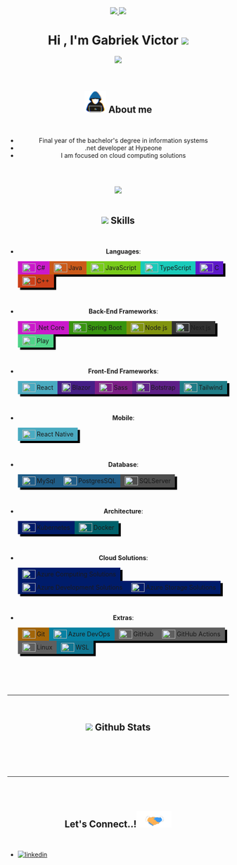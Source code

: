 
<body>
<spam align="center">

<div align="center">
  <a href="https://github.com/GabrielVictor159">
    <img height="180em" src="https://github-readme-stats.vercel.app/api?username=GabrielVictor159&show_icons=true&theme=dracula&include_all_commits=true&count_private=true" />
  </a>
  <a href="https://github.com/GabrielVictor159">
    <img height="180em" src="https://github-readme-stats.vercel.app/api/top-langs/?username=GabrielVictor159&&repo=github-readme-stats&layout=compact&langs_count=10&theme=dracula&show_icons=true&hide=jupyter%20notebook,python,stars"/>
  </a>
</div>

<h1 align="center"><b>Hi , I'm Gabriek Victor </b><img src="https://media.giphy.com/media/hvRJCLFzcasrR4ia7z/giphy.gif" width="35"></h1>
<p align="center">
  <spam href="https://github.com/DenverCoder1/readme-typing-svg"><img src="https://readme-typing-svg.herokuapp.com?font=Time+New+Roman&color=cyan&size=25&center=true&vCenter=true&width=600&height=100&lines=Backend+Developer;++;Cloud+Solutions;<3"></spam>
</p>


<br>



	
## <picture><img src = "https://github.com/0xAbdulKhalid/0xAbdulKhalid/raw/main/assets/mdImages/about_me.gif" width = 50px></picture> **About me**

<br>

- Final year of the bachelor's degree in information systems
- .net developer at Hypeone
- I am focused on cloud computing solutions

<br><br>

<img src="https://user-images.githubusercontent.com/73097560/115834477-dbab4500-a447-11eb-908a-139a6edaec5c.gif"><br><br>

## <img src="https://media2.giphy.com/media/QssGEmpkyEOhBCb7e1/giphy.gif?cid=ecf05e47a0n3gi1bfqntqmob8g9aid1oyj2wr3ds3mg700bl&rid=giphy.gif" width ="25"><b> Skills</b>
<br>

<p align="center">

- **Languages**:
    
   <div style="display: flex; flex-directions:row; flex-wrap: wrap; width:1000ve; align-items: center"><br>

   <spam class="Icon_Container" style="display: flex; flex-direction: row; align-items: center; justify-content: flex-start; flex-wrap: nowrap; padding: 5px; padding-right: 10px; padding-left: 10px; box-shadow: 5px 5px 0px black; transform: translateY(0px); transition: all 0.5s; gap: 3px; cursor: pointer; background-color: #CB19CB;" href="https://learn.microsoft.com/en-us/dotnet/csharp/">
  <img  style="background: none;" height="20" width="30"  src="https://cdn.jsdelivr.net/gh/devicons/devicon/icons/csharp/csharp-original.svg" />
   <label> C# </label>
  </spam>

  <spam class="Icon_Container" style="display: flex; flex-direction: row; align-items: center; justify-content: flex-start; flex-wrap: nowrap; padding: 5px; padding-right: 10px; padding-left: 10px; box-shadow: 5px 5px 0px black; transform: translateY(0px); transition: all 0.5s; gap: 3px; cursor: pointer; background-color: #CB5A19;"  href="https://www.java.com/en/">
  <img  style="background: none;" height="20" width="30" src="https://cdn.jsdelivr.net/gh/devicons/devicon/icons/java/java-original.svg"/>
   <label> Java </label>
  </spam>

  <spam class="Icon_Container" style="display: flex; flex-direction: row; align-items: center; justify-content: flex-start; flex-wrap: nowrap; padding: 5px; padding-right: 10px; padding-left: 10px; box-shadow: 5px 5px 0px black; transform: translateY(0px); transition: all 0.5s; gap: 3px; cursor: pointer; background-color: #78CB19;"  href="https://www.javascript.com/">
  <img  style="background: none;" height="20" width="30" src="https://cdn.jsdelivr.net/gh/devicons/devicon/icons/javascript/javascript-original.svg"/>
   <label> JavaScript </label>
  </spam>

  <spam class="Icon_Container" style="display: flex; flex-direction: row; align-items: center; justify-content: flex-start; flex-wrap: nowrap; padding: 5px; padding-right: 10px; padding-left: 10px; box-shadow: 5px 5px 0px black; transform: translateY(0px); transition: all 0.5s; gap: 3px; cursor: pointer; background-color: #19CBBA;"  href="https://www.typescriptlang.org/">
  <img  style="background: none;" height="20" width="30" src="https://cdn.jsdelivr.net/gh/devicons/devicon/icons/typescript/typescript-original.svg"/>
   <label> TypeScript </label>
  </spam>

  <spam class="Icon_Container" style="display: flex; flex-direction: row; align-items: center; justify-content: flex-start; flex-wrap: nowrap; padding: 5px; padding-right: 10px; padding-left: 10px; box-shadow: 5px 5px 0px black; transform: translateY(0px); transition: all 0.5s; gap: 3px; cursor: pointer; background-color: #5E19CB;"  href="https://www.programiz.com/c-programming">
  <img  style="background: none;" height="20" width="30" src="https://cdn.jsdelivr.net/gh/devicons/devicon/icons/c/c-original.svg"/>
   <label> C </label>
  </spam>

  <spam class="Icon_Container" style="display: flex; flex-direction: row; align-items: center; justify-content: flex-start; flex-wrap: nowrap; padding: 5px; padding-right: 10px; padding-left: 10px; box-shadow: 5px 5px 0px black; transform: translateY(0px); transition: all 0.5s; gap: 3px; cursor: pointer; background-color: #CB4019;"  href="https://cplusplus.com/">
  <img  style="background: none;" height="20" width="30" src="https://cdn.jsdelivr.net/gh/devicons/devicon/icons/cplusplus/cplusplus-original.svg"/>
   <label> C++</label>
  </spam>
  </div>

<br>   
    
- **Back-End Frameworks**:

  <div style="display: flex; flex-directions:row; flex-wrap: wrap; width:1000ve; align-items: center"><br>

   <spam class="Icon_Container" style="display: flex; flex-direction: row; align-items: center; justify-content: flex-start; flex-wrap: nowrap; padding: 5px; padding-right: 10px; padding-left: 10px; box-shadow: 5px 5px 0px black; transform: translateY(0px); transition: all 0.5s; gap: 3px; cursor: pointer; background-color: #CB19CB;" href="https://dotnet.microsoft.com/en-us/">
  <img  style="background: none;" height="20" width="30"  src="https://cdn.jsdelivr.net/gh/devicons/devicon/icons/dotnetcore/dotnetcore-original.svg" />
   <label> .Net Core </label>
  </spam>

  <spam class="Icon_Container" style="display: flex; flex-direction: row; align-items: center; justify-content: flex-start; flex-wrap: nowrap; padding: 5px; padding-right: 10px; padding-left: 10px; box-shadow: 5px 5px 0px black; transform: translateY(0px); transition: all 0.5s; gap: 3px; cursor: pointer; background-color: #37940F;" href="https://spring.io/projects/spring-boot">
  <img  style="background: none;" height="20" width="30"  src="https://cdn.jsdelivr.net/gh/devicons/devicon/icons/spring/spring-original-wordmark.svg" />
   <label> Spring Boot </label>
  </spam>
  

  <spam class="Icon_Container" style="display: flex; flex-direction: row; align-items: center; justify-content: flex-start; flex-wrap: nowrap; padding: 5px; padding-right: 10px; padding-left: 10px; box-shadow: 5px 5px 0px black; transform: translateY(0px); transition: all 0.5s; gap: 3px; cursor: pointer; background-color: #81940F;" href="https://nodejs.org/en/">
  <img  style="background: none;" height="20" width="30"  src="https://cdn.jsdelivr.net/gh/devicons/devicon/icons/nodejs/nodejs-original-wordmark.svg" />
   <label> Node js </label>
  </spam>

  <spam class="Icon_Container" style="display: flex; flex-direction: row; align-items: center; justify-content: flex-start; flex-wrap: nowrap; padding: 5px; padding-right: 10px; padding-left: 10px; box-shadow: 5px 5px 0px black; transform: translateY(0px); transition: all 0.5s; gap: 3px; cursor: pointer; background-color: #313131;" href="https://nextjs.org/">
  <img  style="background: none; filter: none" height="20" width="30"  src="https://cdn.jsdelivr.net/gh/devicons/devicon/icons/nextjs/nextjs-original.svg" />
   <label> Next js </label>
  </spam>

   <spam class="Icon_Container" style="display: flex; flex-direction: row; align-items: center; justify-content: flex-start; flex-wrap: nowrap; padding: 5px; padding-right: 10px; padding-left: 10px; box-shadow: 5px 5px 0px black; transform: translateY(0px); transition: all 0.5s; gap: 3px; cursor: pointer; background-color: #4FD388;" href="https://www.playframework.com/">
  <img  style="background: none; filter: none" height="20" width="30"  src="https://seeklogo.com/images/P/play-logo-85FEB23230-seeklogo.com.png" />
   <label> Play </label>
  </spam>
  
  </div>
  
<br>

- **Front-End Frameworks**:

    <div style="display: flex; flex-directions:row; flex-wrap: wrap; width:1000ve; align-items: center"><br>

   <spam class="Icon_Container" style="display: flex; flex-direction: row; align-items: center; justify-content: flex-start; flex-wrap: nowrap; padding: 5px; padding-right: 10px; padding-left: 10px; box-shadow: 5px 5px 0px black; transform: translateY(0px); transition: all 0.5s; gap: 3px; cursor: pointer; background-color: #4AABC1;" href="https://react.dev/">
  <img  style="background: none;" height="20" width="30"  src="https://cdn.jsdelivr.net/gh/devicons/devicon/icons/react/react-original.svg" />
   <label> React </label>
  </spam>

  <spam class="Icon_Container" style="display: flex; flex-direction: row; align-items: center; justify-content: flex-start; flex-wrap: nowrap; padding: 5px; padding-right: 10px; padding-left: 10px; box-shadow: 5px 5px 0px black; transform: translateY(0px); transition: all 0.5s; gap: 3px; cursor: pointer; background-color: #461F87;" href="https://dotnet.microsoft.com/en-us/apps/aspnet/web-apps/blazor">
  <img  style="background: none;" height="20" width="20"  src="https://devblogs.microsoft.com/dotnet/wp-content/uploads/sites/16/2019/04/BrandBlazor_nohalo_1000x.png" />
   <label> Blazor </label>
  </spam>

   <spam class="Icon_Container" style="display: flex; flex-direction: row; align-items: center; justify-content: flex-start; flex-wrap: nowrap; padding: 5px; padding-right: 10px; padding-left: 10px; box-shadow: 5px 5px 0px black; transform: translateY(0px); transition: all 0.5s; gap: 3px; cursor: pointer; background-color: #7D1F87;" href="https://sass-lang.com/">
  <img  style="background: none;" height="20" width="30"  src="https://cdn.jsdelivr.net/gh/devicons/devicon/icons/sass/sass-original.svg" />
   <label> Sass </label>
  </spam>

  <spam class="Icon_Container" style="display: flex; flex-direction: row; align-items: center; justify-content: flex-start; flex-wrap: nowrap; padding: 5px; padding-right: 10px; padding-left: 10px; box-shadow: 5px 5px 0px black; transform: translateY(0px); transition: all 0.5s; gap: 3px; cursor: pointer; background-color: #5E1F87;" href="https://getbootstrap.com/">
  <img  style="background: none;" height="20" width="30"  src="https://cdn.jsdelivr.net/gh/devicons/devicon/icons/bootstrap/bootstrap-original.svg" />
   <label> Botstrap </label>
  </spam>
  
  <spam class="Icon_Container" style="display: flex; flex-direction: row; align-items: center; justify-content: flex-start; flex-wrap: nowrap; padding: 5px; padding-right: 10px; padding-left: 10px; box-shadow: 5px 5px 0px black; transform: translateY(0px); transition: all 0.5s; gap: 3px; cursor: pointer; background-color: #1F7D87;" href="https://tailwindcss.com/">
  <img  style="background: none;" height="20" width="30"  src="https://cdn.jsdelivr.net/gh/devicons/devicon/icons/tailwindcss/tailwindcss-plain.svg" />
   <label> Tailwind </label>
  </spam>

  </div>
    
<br>

   


- **Mobile**:
  <div style="display: flex; flex-directions:row; flex-wrap: wrap; width:1000ve; align-items: center"><br>

   <spam class="Icon_Container" style="display: flex; flex-direction: row; align-items: center; justify-content: flex-start; flex-wrap: nowrap; padding: 5px; padding-right: 10px; padding-left: 10px; box-shadow: 5px 5px 0px black; transform: translateY(0px); transition: all 0.5s; gap: 3px; cursor: pointer; background-color: #4AABC1;" href="https://reactnative.dev/">
  <img  style="background: none;" height="20" width="30"  src="https://cdn.jsdelivr.net/gh/devicons/devicon/icons/react/react-original.svg" />
   <label> React Native </label>
  </spam>

  </div>
   

<br>

- **Database**:
  <div style="display: flex; flex-directions:row; flex-wrap: wrap; width:1000ve; align-items: center"><br>

   <spam class="Icon_Container" style="display: flex; flex-direction: row; align-items: center; justify-content: flex-start; flex-wrap: nowrap; padding: 5px; padding-right: 10px; padding-left: 10px; box-shadow: 5px 5px 0px black; transform: translateY(0px); transition: all 0.5s; gap: 3px; cursor: pointer; background-color: #1F5C87;" href="https://www.mysql.com/">
  <img  style="background: none;" height="20" width="30"  src="https://cdn.jsdelivr.net/gh/devicons/devicon/icons/mysql/mysql-original.svg" />
   <label> MySql </label>
  </spam>

  <spam class="Icon_Container" style="display: flex; flex-direction: row; align-items: center; justify-content: flex-start; flex-wrap: nowrap; padding: 5px; padding-right: 10px; padding-left: 10px; box-shadow: 5px 5px 0px black; transform: translateY(0px); transition: all 0.5s; gap: 3px; cursor: pointer; background-color: #1F5C87;" href="https://www.postgresql.org/">
  <img  style="background: none;" height="20" width="30"  src="https://cdn.jsdelivr.net/gh/devicons/devicon/icons/postgresql/postgresql-original.svg" />
   <label> PostgresSQL </label>
  </spam>

  <spam class="Icon_Container" style="display: flex; flex-direction: row; align-items: center; justify-content: flex-start; flex-wrap: nowrap; padding: 5px; padding-right: 10px; padding-left: 10px; box-shadow: 5px 5px 0px black; transform: translateY(0px); transition: all 0.5s; gap: 3px; cursor: pointer; background-color: #4D4D4D;" href="https://www.microsoft.com/en-us/sql-server/sql-server-downloads/">
  <img  style="background: none;" height="20" width="30"  src="https://www.svgrepo.com/show/303229/microsoft-sql-server-logo.svg" />
   <label> SQLServer </label>
  </spam>

  </div>

<br>

- **Architecture**:
  <div style="display: flex; flex-directions:row; flex-wrap: wrap; width:1000ve; align-items: center"><br>

   <spam class="Icon_Container" style="display: flex; flex-direction: row; align-items: center; justify-content: flex-start; flex-wrap: nowrap; padding: 5px; padding-right: 10px; padding-left: 10px; box-shadow: 5px 5px 0px black; transform: translateY(0px); transition: all 0.5s; gap: 3px; cursor: pointer; background-color: #001C6B;" href="https://kubernetes.io/">
  <img  style="background: none;" height="20" width="30"  src="https://cdn.jsdelivr.net/gh/devicons/devicon/icons/kubernetes/kubernetes-plain.svg" />
   <label> Kubernetes </label>
  </spam>

  <spam class="Icon_Container" style="display: flex; flex-direction: row; align-items: center; justify-content: flex-start; flex-wrap: nowrap; padding: 5px; padding-right: 10px; padding-left: 10px; box-shadow: 5px 5px 0px black; transform: translateY(0px); transition: all 0.5s; gap: 3px; cursor: pointer; background-color: #00616B;" href="https://www.docker.com/">
  <img  style="background: none;" height="20" width="30"  src="https://cdn.jsdelivr.net/gh/devicons/devicon/icons/docker/docker-original.svg" />
   <label> Docker </label>
  </spam>

  </div>
<br>

- **Cloud Solutions**:
  <div style="display: flex; flex-directions:row; flex-wrap: wrap; width:1000ve; align-items: center"><br>

   <spam class="Icon_Container" style="display: flex; flex-direction: row; align-items: center; justify-content: flex-start; flex-wrap: nowrap; padding: 5px; padding-right: 10px; padding-left: 10px; box-shadow: 5px 5px 0px black; transform: translateY(0px); transition: all 0.5s; gap: 3px; cursor: pointer; background-color: #001C6B;" href="https://azure.microsoft.com/en-us">
  <img  style="background: none;" height="20" width="30"  src="https://cdn.jsdelivr.net/gh/devicons/devicon/icons/azure/azure-original.svg" />
   <label> Azure Computing Solutions </label>
  </spam>

  <spam class="Icon_Container" style="display: flex; flex-direction: row; align-items: center; justify-content: flex-start; flex-wrap: nowrap; padding: 5px; padding-right: 10px; padding-left: 10px; box-shadow: 5px 5px 0px black; transform: translateY(0px); transition: all 0.5s; gap: 3px; cursor: pointer; background-color: #001C6B;" href="https://azure.microsoft.com/en-us">
  <img  style="background: none;" height="20" width="30"  src="https://cdn.jsdelivr.net/gh/devicons/devicon/icons/azure/azure-original.svg" />
   <label> Azure Development Solutions</label>
  </spam>

  <spam class="Icon_Container" style="display: flex; flex-direction: row; align-items: center; justify-content: flex-start; flex-wrap: nowrap; padding: 5px; padding-right: 10px; padding-left: 10px; box-shadow: 5px 5px 0px black; transform: translateY(0px); transition: all 0.5s; gap: 3px; cursor: pointer; background-color: #001C6B;" href="https://azure.microsoft.com/en-us">
  <img  style="background: none;" height="20" width="30"  src="https://cdn.jsdelivr.net/gh/devicons/devicon/icons/azure/azure-original.svg" />
   <label> Azure Storage Solutions</label>
  </spam>

  </div>

<br>

- **Extras**:
  <div style="display: flex; flex-directions:row; flex-wrap: wrap; width:1000ve; align-items: center"><br>

   <spam class="Icon_Container" style="display: flex; flex-direction: row; align-items: center; justify-content: flex-start; flex-wrap: nowrap; padding: 5px; padding-right: 10px; padding-left: 10px; box-shadow: 5px 5px 0px black; transform: translateY(0px); transition: all 0.5s; gap: 3px; cursor: pointer; background-color: #A26508;" href="https://git-scm.com/">
  <img  style="background: none;" height="20" width="30"  src="https://cdn.jsdelivr.net/gh/devicons/devicon/icons/git/git-original.svg" />
   <label> Git </label>
  </spam>

  <spam class="Icon_Container" style="display: flex; flex-direction: row; align-items: center; justify-content: flex-start; flex-wrap: nowrap; padding: 5px; padding-right: 10px; padding-left: 10px; box-shadow: 5px 5px 0px black; transform: translateY(0px); transition: all 0.5s; gap: 3px; cursor: pointer; background-color: #0881A2;" href="https://azure.microsoft.com/en-us/products/devops">
  <img  style="background: none;" height="20" width="30"  src="https://cdn.iconscout.com/icon/free/png-512/free-azure-devops-3628645-3029870.png?f=webp&w=256" />
   <label> Azure DevOps </label>
  </spam>

  <spam class="Icon_Container" style="display: flex; flex-direction: row; align-items: center; justify-content: flex-start; flex-wrap: nowrap; padding: 5px; padding-right: 10px; padding-left: 10px; box-shadow: 5px 5px 0px black; transform: translateY(0px); transition: all 0.5s; gap: 3px; cursor: pointer; background-color: #5F5F5F;" href="https://github.com/">
  <img  style="background: none;" height="20" width="30"  src="https://cdn.jsdelivr.net/gh/devicons/devicon/icons/github/github-original.svg" />
   <label> GitHub </label>
  </spam>

  <spam class="Icon_Container" style="display: flex; flex-direction: row; align-items: center; justify-content: flex-start; flex-wrap: nowrap; padding: 5px; padding-right: 10px; padding-left: 10px; box-shadow: 5px 5px 0px black; transform: translateY(0px); transition: all 0.5s; gap: 3px; cursor: pointer; background-color: #5F5F5F;" href="https://github.com/">
  <img  style="background: none;" height="20" width="30"  src="https://cdn.jsdelivr.net/gh/devicons/devicon/icons/github/github-original.svg" />
   <label> GitHub Actions </label>
  </spam>

  <spam class="Icon_Container" style="display: flex; flex-direction: row; align-items: center; justify-content: flex-start; flex-wrap: nowrap; padding: 5px; padding-right: 10px; padding-left: 10px; box-shadow: 5px 5px 0px black; transform: translateY(0px); transition: all 0.5s; gap: 3px; cursor: pointer; background-color: #5F5F5F;" href="https://www.linux.org/">
  <img  style="background: none;" height="20" width="30"  src="https://cdn.jsdelivr.net/gh/devicons/devicon/icons/linux/linux-original.svg" />
   <label> Linux </label>
  </spam>

  <spam class="Icon_Container" style="display: flex; flex-direction: row; align-items: center; justify-content: flex-start; flex-wrap: nowrap; padding: 5px; padding-right: 10px; padding-left: 10px; box-shadow: 5px 5px 0px black; transform: translateY(0px); transition: all 0.5s; gap: 3px; cursor: pointer; background-color: #107591;" href="https://learn.microsoft.com/en-us/windows/wsl/">
  <img  style="background: none;" height="20" width="30"  src="https://store-images.s-microsoft.com/image/apps.32143.14131597032361940.eb9be828-bd73-4476-b5c1-15102e7c534f.17ab1dc9-420b-4b15-9d06-cc24c617fc28" />
   <label> WSL </label>
  </spam>

  </div>

<br>
</p>

<br>
<br>

-----

<br>


## <img src="https://media.giphy.com/media/iY8CRBdQXODJSCERIr/giphy.gif" width="35"><b> Github Stats </b>
<br>



<br>
<br>
<br>

-----

<br>
<br>

## <b> Let's Connect..!</b><img src="https://github.com/0xAbdulKhalid/0xAbdulKhalid/raw/main/assets/mdImages/handshake.gif" width ="80">
<br>
<spam align='left'>

<ul>

<li>
<a href="https://www.linkedin.com/in/gabriel-victor-08a684110/" target="_blank">
<img src="https://img.shields.io/badge/linkedin:  GabrielVictor159-%2300acee.svg?color=405DE6&style=for-the-badge&logo=linkedin&logoColor=white" alt=linkedin style="margin-bottom: 5px;"/>
</a>
</li>

<br>

<br>
<br>
<br>
<br>


<br>

</body>
